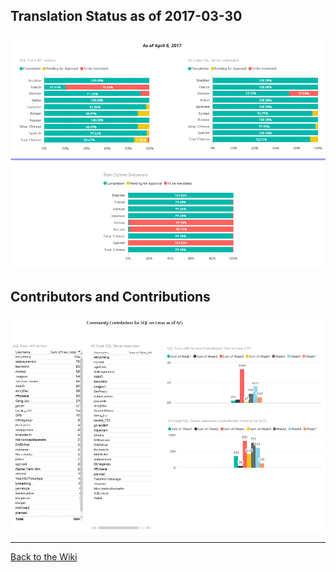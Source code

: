## Translation Status as of 2017-03-30

### 
![Translation Status](img/TranslationStatus-2017-04-05.png)

## Contributors and Contributions
### 
![Contributors and Contributions](img/ContributorsContributions-2017-04-05.png)


***
[Back to the Wiki](https://github.com/Microsoft/Localization/wiki)
